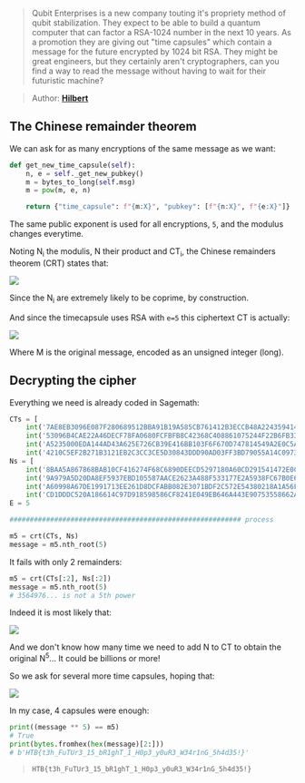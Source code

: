 > Qubit Enterprises is a new company touting it's propriety method of qubit stabilization.
> They expect to be able to build a quantum computer that can factor a RSA-1024 number in the next 10 years.
> As a promotion they are giving out "time capsules" which contain a message for the future encrypted by 1024 bit RSA.
> They might be great engineers, but they certainly aren't cryptographers, can you find a way to read the message without having to wait for their futuristic machine?

> Author: **[Hilbert][author-profile]**

## The Chinese remainder theorem

We can ask for as many encryptions of the same message as we want:

```python
def get_new_time_capsule(self):
    n, e = self._get_new_pubkey()
    m = bytes_to_long(self.msg)
    m = pow(m, e, n)

    return {"time_capsule": f"{m:X}", "pubkey": [f"{n:X}", f"{e:X}"]}
```

The same public exponent is used for all encryptions, `5`, and the modulus changes everytime.

Noting N<sub>i</sub> the modulis, N their product and CT<sub>i</sub>, the Chinese remainders theorem (CRT) states that:

![][time-capsule-crt]

Since the N<sub>i</sub> are extremely likely to be coprime, by construction.

And since the timecapsule uses RSA with `e=5` this ciphertext CT is actually:

![][time-capsule-ciphertext]

Where M is the original message, encoded as an unsigned integer (long).

## Decrypting the cipher

Everything we need is already coded in Sagemath:

```python
CTs = [
    int('7AE8EB3096E087F280689512BBA91B19A585CB761412B3ECCB48A2243594142DD01AB39C7E92863A6CA71F47F92C9C0AF755A7BA0B0053369187E454730CAEFE9D19F6559E5716E747F242C28F8D91EC2AD340FA00883CA66095A7EF68454F2DCFBBD7BCFFCBF19DA3688874232CA603CAEFF32F08B0EB8ADBE720F6C58A5EA3', 16),
    int('53096B4CAE22A46DECF78FA0680FCFBFB8C42368C408861075244F22B6FB336134AC17449E620FD17C187A33483B04ADDCBD69EC43542E5BE7879CFFD41A6B896106B9D0902F2E36B54E75C2EC6EE023E71E72FAA07A86CF93595D5C6ED04B65D711216AB7B9DC031BF75BB006A545BB2C0D47BB7BEB67CC1AC045425C37720F', 16),
    int('A5235000EDA144AD43A625E726CB39E416BB103F6F670D747814549A2E0C5AEB6E6DBFCC1CFE32AFE8A9986DCAE6B6C1EC78B900468522E175F2FD82BE65DFD3CB83AFE0DF3E82A5D2ABD50D91675CE69FF82E1A31198D2108F9C4C20233FBDDD983DE2F8F82369C54D325DE3C935E801D3D339EF937980EE28766E96F275F8C', 16),
    int('4210C5EF2B271B3121EB2C3CC3CE5D30843DDD90AD03FF3BD79055A14C09730150A164C0CA56F77FE38BA5A8157012506DEA5F8D2B68441CF30A03F5E42C87E28945836CB0B9714FBA4822C5631BF39EF799324A0CB68836141DD7A851E58C2287B45030AAC2C79716AD4D8F69EEA1A238BFB5B2F05DAC09AB56326E52ACDF14', 16),]
Ns = [
    int('8BAA5A867868BAB10CF416274F68C6890DEECD5297180A60CD291541472E0CCE88857A556B4C2C21110B089E9CABC1A7930DE35D44FDE591FD6D1CC167BB44DA8C19030058B71085E1496C78A4334B65E8B567F5CBB74931EAF382BE8A74A1C3E4EFD46FC91FEA4CC654BEB25764570DF39F7B375A79EA11C7065B7D3BCBE26F', 16),
    int('9A979A5D20DA8EF5937EBD105587AACE2623A488F533177E2A5938FC67B0E63DA662F94BCEFE30B6709512695686EC404717B79DEF5FC9C84978B5FE04E0A74AB4704236CB94EBBB0C22B1989421958F58DFFF436CC2DB4B3C3E9D37097527361599F86A8832EB174C1CC11A2EF5BB99C29C8267078FEF8F03E8BF21CEAF98BB', 16),
    int('A60998A67DE1991713EE261D8DCFABB082E3071BDF2C572E54380218A1A56F1EAD6ACCAF7F9313337AF963B277015F9E99938BFB2BC7B6E66EED11A92552E7F9D652273844FBF53BE62232B52A23B9D5F50560F796E2E6C3412C75346C7AD1569FC32271F2BAA8E143F2A78B74EEF1C3FD59C64D9F32D7A2AC12C53138CAEA45', 16),
    int('CD1DDDC520A186614C97D918598586CF8241E049EB646A443E90753558662A17E819F82C9BAD22CD1D6670B5F16FC6494A752E4DCA84F287E3F344E9384A9187F951E1C531338E0FB76BB8D7A9AB60A157B2F04A92C2E6F378E238AF61F55867C77472924DA06EFFB8E609717209F64910031ACF7DFC9CCD2EB6F5048373DA0F', 16),]
E = 5

######################################################### process

m5 = crt(CTs, Ns)
message = m5.nth_root(5)
```

It fails with only 2 remainders:

```python
m5 = crt(CTs[:2], Ns[:2])
message = m5.nth_root(5)
# 3564976... is not a 5th power
```

Indeed it is most likely that:

![][different]

And we don't know how many time we need to add N to CT to obtain the original N<sup>5</sup>... It could be billions or more!

So we ask for several more time capsules, hoping that:

![][equal]

In my case, 4 capsules were enough:

```python
print((message ** 5) == m5)
# True
print(bytes.fromhex(hex(message)[2:]))
# b'HTB{t3h_FuTUr3_15_bR1ghT_1_H0p3_y0uR3_W34r1nG_5h4d35!}'
```

> `HTB{t3h_FuTUr3_15_bR1ghT_1_H0p3_y0uR3_W34r1nG_5h4d35!}`

[author-profile]: https://app.hackthebox.com/users/182543
[different]: images/equations/congruence-different-from-original-number.png
[equal]: images/equations/congruence-equals-original-number.png
[time-capsule-crt]: images/equations/crt.png
[time-capsule-ciphertext]: images/equations/ciphertext.png
[wiki-crt]: https://en.wikipedia.org/wiki/Chinese_remainder_theorem
